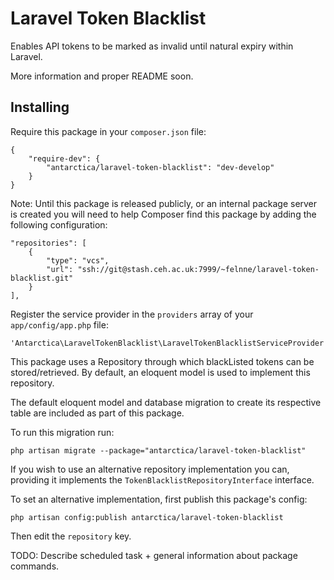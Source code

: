# Laravel Token Blacklist

Enables API tokens to be marked as invalid until natural expiry within Laravel.

More information and proper README soon.

## Installing

Require this package in your `composer.json` file:

    {
        "require-dev": {
            "antarctica/laravel-token-blacklist": "dev-develop"
        }
    }

Note: Until this package is released publicly, or an internal package server is created you will need to help
Composer find this package by adding the following configuration:

    "repositories": [
        {
            "type": "vcs",
            "url": "ssh://git@stash.ceh.ac.uk:7999/~felnne/laravel-token-blacklist.git"
        }
    ],

Register the service provider in the `providers` array of your `app/config/app.php` file:

    'Antarctica\LaravelTokenBlacklist\LaravelTokenBlacklistServiceProvider',

This package uses a Repository through which blackListed tokens can be stored/retrieved. By default, an eloquent model 
is used to implement this repository.

The default eloquent model and database migration to create its respective table are included as part of this package.

To run this migration run:

    php artisan migrate --package="antarctica/laravel-token-blacklist"

If you wish to use an alternative repository implementation you can, providing it implements the `TokenBlacklistRepositoryInterface` interface.

To set an alternative implementation, first publish this package's config:

    php artisan config:publish antarctica/laravel-token-blacklist

Then edit the `repository` key.

TODO: Describe scheduled task + general information about package commands.